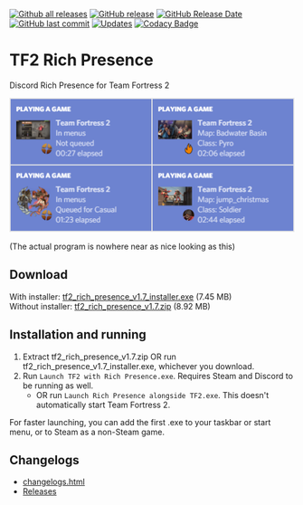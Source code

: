 [![Github all releases](https://img.shields.io/github/downloads/Kataiser/tf2-rich-presence/total.svg)](https://GitHub.com/Kataiser/tf2-rich-presence/releases/)
[![GitHub release](https://img.shields.io/github/release/Kataiser/tf2-rich-presence.svg)](https://GitHub.com/Kataiser/tf2-rich-presence/releases/)
[![GitHub Release Date](https://img.shields.io/github/release-date/Kataiser/tf2-rich-presence.svg)](https://GitHub.com/Kataiser/tf2-rich-presence/releases/)
[![GitHub last commit](https://img.shields.io/github/last-commit/Kataiser/tf2-rich-presence.svg)](https://github.com/Kataiser/tf2-rich-presence/commits/master)
[![Updates](https://pyup.io/repos/github/Kataiser/tf2-rich-presence/shield.svg)](https://pyup.io/repos/github/Kataiser/tf2-rich-presence/)
[![Codacy Badge](https://api.codacy.com/project/badge/Grade/18a048d3a05e4815b247d886abef575f)](https://www.codacy.com/app/Kataiser/tf2-rich-presence?utm_source=github.com&amp;utm_medium=referral&amp;utm_content=Kataiser/tf2-rich-presence&amp;utm_campaign=Badge_Grade)

# TF2 Rich Presence
Discord Rich Presence for Team Fortress 2

![Preview image](preview.png)

(The actual program is nowhere near as nice looking as this)

## Download
With installer: [tf2_rich_presence_v1.7_installer.exe](https://github.com/Kataiser/tf2-rich-presence/releases/download/v1.7/tf2_rich_presence_v1.7_installer.exe) (7.45 MB)  
Without installer: [tf2_rich_presence_v1.7.zip](https://github.com/Kataiser/tf2-rich-presence/releases/download/v1.7/tf2_rich_presence_v1.7.zip) (8.92 MB)

## Installation and running
1. Extract tf2_rich_presence_v1.7.zip OR run tf2_rich_presence_v1.7_installer.exe, whichever you download.
2. Run `Launch TF2 with Rich Presence.exe`. Requires Steam and Discord to be running as well.
	- OR run `Launch Rich Presence alongside TF2.exe`. This doesn't automatically start Team Fortress 2.

For faster launching, you can add the first .exe to your taskbar or start menu, or to Steam as a non-Steam game.

## Changelogs
- [changelogs.html](https://htmlpreview.github.io/?https://github.com/Kataiser/tf2-rich-presence/blob/master/changelogs.html)
- [Releases](https://github.com/Kataiser/tf2-rich-presence/releases)
